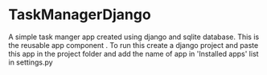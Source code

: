 # TaskManagerDjango
A simple task manger app created using django and sqlite database.
This is the reusable app component . To run this create a django project and paste this app in the project folder and add the name of app in 'Installed apps' list in settings.py
